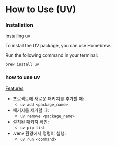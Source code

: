# How to Use (UV)

### Installation

[Installing uv](https://docs.astral.sh/uv/getting-started/installation/)

To install the UV package, you can use Homebrew.

Run the following command in your terminal:

```bash
brew install uv
```

### how to use uv

[Features](https://docs.astral.sh/uv/getting-started/features/)

- 프로젝트에 새로운 패키지를 추가할 때:
  - `uv add <package_name>`
- 패키지를 제거할 때:
  - `uv remove <package_name>`
- 설치된 패키지 확인:
  - `uv pip list`
- .venv 환경에서 명령어 실행:
  - `uv run <command>`